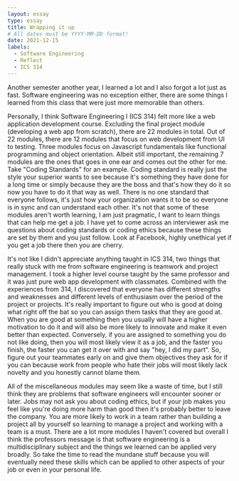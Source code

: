 ```yaml
---
layout: essay
type: essay
title: Wrapping it up
# All dates must be YYYY-MM-DD format!
date: 2021-12-15
labels:
  - Software Engineering
  - Reflect
  - ICS 314
---
```


Another semester another year, I learned a lot and I also forgot a lot just as fast. Software engineering was no exception either, there are some things I learned from this class that were just more memorable than others. 

Personally, I think Software Engineering I (ICS 314) felt more like a web application development course. Excluding the final project module (developing a web app from scratch), there are 22 modules in total. Out of 22 modules, there are 12 modules that focus on web development from UI to testing. Three modules focus on Javascript fundamentals like functional programming and object orientation. Albeit still important, the remaining 7 modules are the ones that goes in one ear and comes out the other for me. Take "Coding Standards" for an example. Coding standard is really just the style your superior wants to see because it's something they have done for a long time or simply because they are the boss and that's how they do it so now you have to do it that way as well. There is no one standard that everyone follows, it's just how your organization wants it to be so everyone is in sync and can understand each other. It's not that some of these modules aren't worth learning, I am just pragmatic, I want to learn things that can help me get a job. I have yet to come across an interviewer ask me questions about coding standards or coding ethics because these things are set by them and you just follow. Look at Facebook, highly unethical yet if you get a job there then you are cherry. 

It's not like I didn't appreciate anything taught in ICS 314, two things that really stuck with me from software engineering is teamwork and project management. I took a higher level course taught by the same professor and it was just pure web app development with classmates. Combined with the experiences from 314, I discovered that everyone has different strengths and weaknesses and different levels of enthusiasm over the period of the project or projects. It's really important to figure out who is good at doing what right off the bat so you can assign them tasks that they are good at. When you are good at something then you usually will have a higher motivation to do it and will also be more likely to innovate and make it even better than expected. Conversely, if you are assigned to something you do not like doing, then you will most likely view it as a job, and the faster you finish, the faster you can get it over with and say "hey, I did my part".  So, figure out your teammates early on and give them objectives they ask for if you can because work from people who hate their jobs will most likely lack novelty and you honestly cannot blame them.

 All of the miscellaneous modules may seem like a waste of time, but I still think they are problems that software engineers will encounter sooner or later. Jobs may not ask you about coding ethics, but if your job makes you feel like you're doing more harm than good then it's probably better to leave the company. You are more likely to work in a team rather than building a project all by yourself so learning to manage a project and working with a team is a must. There are a lot more modules I haven't covered but overall I think the professors message is that software engineering is a multidisciplinary subject and the things we learned can be applied very broadly. So take the time to read the mundane stuff because you will eventually need these skills which can be applied to other aspects of your job or even in your personal life.
